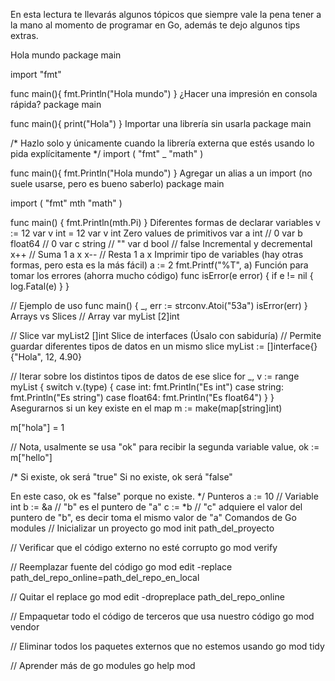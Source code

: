 En esta lectura te llevarás algunos tópicos que siempre vale la pena tener a la mano al momento de programar en Go, además te dejo algunos tips extras.

Hola mundo
package main

import "fmt"

func main(){
    fmt.Println("Hola mundo")
}
¿Hacer una impresión en consola rápida?
package main

func main(){
    print("Hola")
}
Importar una librería sin usarla
package main

/*
    Hazlo solo y únicamente cuando la librería externa
    que estés usando lo pida explícitamente
*/
import ( 
    "fmt"
    _ "math"
)

func main(){
    fmt.Println("Hola mundo")
}
Agregar un alias a un import (no suele usarse, pero es bueno saberlo)
package main

import (
	"fmt"
	mth "math"
)

func main() {
	fmt.Println(mth.Pi)
}
Diferentes formas de declarar variables
v := 12
var v int = 12
var v int
Zero values de primitivos
var a int // 0
var b float64 // 0
var c string // ""
var d bool // false
Incremental y decremental
x++ // Suma 1 a x
x-- // Resta 1 a x
Imprimir tipo de variables (hay otras formas, pero esta es la más fácil)
a := 2
fmt.Printf("%T", a)
Función para tomar los errores (ahorra mucho código)
func isError(e error) {
    if e != nil {
        log.Fatal(e)
    }
}

// Ejemplo de uso
func main() {
	_, err := strconv.Atoi("53a")
	isError(err)
}
Arrays vs Slices
// Array
var myList [2]int

// Slice
var myList2 []int
Slice de interfaces (Úsalo con sabiduría)
// Permite guardar diferentes tipos de datos en un mismo slice
myList := []interface{}{"Hola", 12, 4.90}

// Iterar sobre los distintos tipos de datos de ese slice
for _, v := range myList {
    switch v.(type) {
    case int:
        fmt.Println("Es int")
    case string:
        fmt.Println("Es string")
    case float64:
        fmt.Println("Es float64")
    }
}
Asegurarnos si un key existe en el map
m := make(map[string]int)

m["hola"] = 1

// Nota, usalmente se usa "ok" para recibir la segunda variable
value, ok := m["hello"]

/*
Si existe, ok será "true"
Si no existe, ok será "false"

En este caso, ok es "false" porque no existe.
*/
Punteros
a := 10 // Variable int
b := &a // "b" es el puntero de "a"
c := *b // "c" adquiere el valor del puntero de "b", es decir toma el mismo valor de "a"
Comandos de Go modules
// Inicializar un proyecto
go mod init path_del_proyecto

// Verificar que el código externo no esté corrupto
go mod verify

// Reemplazar fuente del código
go mod edit -replace path_del_repo_online=path_del_repo_en_local

// Quitar el replace
go mod edit -dropreplace path_del_repo_online

// Empaquetar todo el código de terceros que usa nuestro código
go mod vendor

// Eliminar todos los paquetes externos que no estemos usando
go mod tidy

// Aprender más de go modules
go help mod